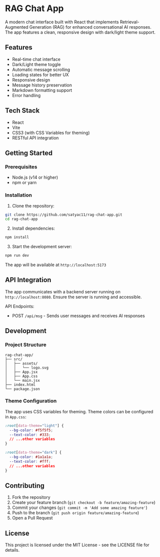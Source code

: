 # RAG Chat App

A modern chat interface built with React that implements Retrieval-Augmented Generation (RAG) for enhanced conversational AI responses. The app features a clean, responsive design with dark/light theme support.

## Features

- Real-time chat interface
- Dark/Light theme toggle
- Automatic message scrolling
- Loading states for better UX
- Responsive design
- Message history preservation
- Markdown formatting support
- Error handling

## Tech Stack

- React
- Vite
- CSS3 (with CSS Variables for theming)
- RESTful API integration

## Getting Started

### Prerequisites

- Node.js (v14 or higher)
- npm or yarn

### Installation

1. Clone the repository:
```bash
git clone https://github.com/satyac11/rag-chat-app.git
cd rag-chat-app
```

2. Install dependencies:
```bash
npm install
```

3. Start the development server:
```bash
npm run dev
```

The app will be available at `http://localhost:5173`

## API Integration

The app communicates with a backend server running on `http://localhost:8080`. Ensure the server is running and accessible.

API Endpoints:
- POST `/api/msg` - Sends user messages and receives AI responses

## Development

### Project Structure

```
rag-chat-app/
├── src/
│   ├── assets/
│   │   └── logo.svg
│   ├── App.jsx
│   ├── App.css
│   └── main.jsx
├── index.html
└── package.json
```

### Theme Configuration

The app uses CSS variables for theming. Theme colors can be configured in `App.css`:

```css
:root[data-theme="light"] {
  --bg-color: #f5f5f5;
  --text-color: #333;
  // ...other variables
}

:root[data-theme="dark"] {
  --bg-color: #1a1a1a;
  --text-color: #fff;
  // ...other variables
}
```

## Contributing

1. Fork the repository
2. Create your feature branch (`git checkout -b feature/amazing-feature`)
3. Commit your changes (`git commit -m 'Add some amazing feature'`)
4. Push to the branch (`git push origin feature/amazing-feature`)
5. Open a Pull Request

## License

This project is licensed under the MIT License - see the LICENSE file for details.
